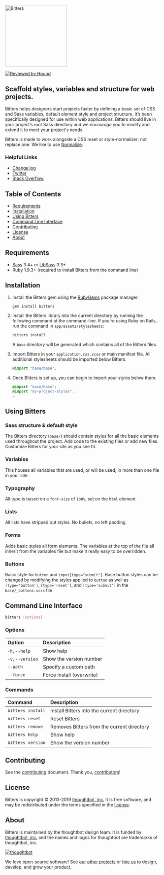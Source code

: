 <img src="https://images.thoughtbot.com/bourbon/bitters-logo-v2.svg" width="200" alt="Bitters">

[![Reviewed by Hound](https://img.shields.io/badge/Reviewed_by-Hound-8E64B0.svg)](https://houndci.com)

## Scaffold styles, variables and structure for web projects.

Bitters helps designers start projects faster by defining a basic set of CSS and Sass
variables, default element style and project structure. It’s been specifically
designed for use within web applications. Bitters should live in your project’s
root Sass directory and we *encourage* you to modify and extend it to meet your
project's needs.

Bitters is made to work alongside a CSS reset or style-normalizer; not replace
one. We like to use [Normalize].

[Normalize]: https://github.com/necolas/normalize.css/

### Helpful Links

- [Change log](CHANGELOG.md)
- [Twitter](https://twitter.com/bourbonsass)
- [Stack Overflow](https://stackoverflow.com/questions/tagged/bitters)

## Table of Contents

- [Requirements](#requirements)
- [Installation](#installation)
- [Using Bitters](#using-bitters)
- [Command Line Interface](#command-line-interface)
- [Contributing](#contributing)
- [License](#license)
- [About](#about)

## Requirements

- [Sass] 3.4+ or [LibSass] 3.3+
- Ruby 1.9.3+ (required to install Bitters from the command line)

[Sass]: https://github.com/sass/sass
[LibSass]: https://github.com/sass/libsass

## Installation

1. Install the Bitters gem using the [RubyGems] package manager:

    ```bash
    gem install bitters
    ```

1. Install the Bitters library into the current directory by running the
   following command at the command-line. If you’re using Ruby on Rails, run the
   command in `app/assets/stylesheets`:

    ```bash
    bitters install
    ```

    A `base` directory will be generated which contains all of the Bitters
    files.

1. Import Bitters in your `application.css.scss` or main manifest
   file. All additional stylesheets should be imported below Bitters.

    ```scss
    @import "base/base";
    ```

1. Once Bitters is set up, you can begin to import your styles
   below them.

    ```scss
    @import "base/base";
    @import "my-project-styles";
    …
    ```

[RubyGems]: https://rubygems.org

## Using Bitters

### Sass structure & default style

The Bitters directory (`base/`) should contain styles for all the basic elements
used throughout the project. Add code to the existing files or add new files.
Customize Bitters for your site as you see fit.

### Variables

This houses all variables that are used, or will be used, in more than one file
in your site.

### Typography

All type is based on a `font-size` of `100%`, set on the `html` element.

### Lists

All lists have stripped out styles. No bullets, no left padding.

### Forms

Adds basic styles all form elements. The variables at the top of the file all
inherit from the variables file but make it really easy to be overridden.

### Buttons

Basic style for `button` and `input[type="submit"]`. Base button styles can be
changed by modifying the styles applied to `button` as well as `[type='button']`,
`[type='reset']`, and `[type='submit']` in the `base/_buttons.scss` file.

## Command Line Interface

```bash
bitters [options]
```

### Options

| Option            | Description               |
| :---------------- | :------------------------ |
| `-h`, `--help`    | Show help                 |
| `-v`, `--version` | Show the version number   |
| `--path`          | Specify a custom path     |
| `--force`         | Force install (overwrite) |

### Commands

| Command           | Description                                           |
| :---------------- | :---------------------------------------------------- |
| `bitters install` | Install Bitters into the current directory            |
| `bitters reset`   | Reset Bitters                                         |
| `bitters remove`  | Removes Bitters from the current directory            |
| `bitters help`    | Show help                                             |
| `bitters version` | Show the version number                               |

## Contributing

See the [contributing] document. Thank you, [contributors]!

[contributing]: CONTRIBUTING.md
[contributors]: https://github.com/thoughtbot/bitters/graphs/contributors

## License

Bitters is copyright © 2013-2019 [thoughtbot, inc.][thoughtbot] It is free
software, and may be redistributed under the terms specified in the [license].

[license]: LICENSE.md

## About

Bitters is maintained by the thoughtbot design team. It is funded by
[thoughtbot, inc.][thoughtbot] and the names and logos for thoughtbot are
trademarks of thoughtbot, inc.

[![thoughtbot][thoughtbot-logo]][thoughtbot]

We love open-source software! See [our other projects][community] or
[hire us][hire] to design, develop, and grow your product.

[thoughtbot]: https://thoughtbot.com?utm_source=github
[thoughtbot-logo]: http://presskit.thoughtbot.com/images/thoughtbot-logo-for-readmes.svg
[community]: https://thoughtbot.com/community?utm_source=github
[hire]: https://thoughtbot.com/hire-us?utm_source=github
